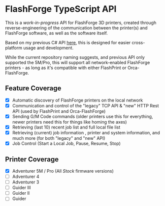 # FlashForge TypeScript API
This is a *work-in-progress* API for FlashForge 3D printers, created through reverse-engineering of the communication between the printer(s) and FlashForge software, as well as the software itself.
<br>

Based on my previous C# API [here](https://github.com/GhostTypes/ff-5mp-api), this is designed for easier cross-platform usage and development.
<br>

While the current repository naming suggests, and previous API only supported the 5M/Pro, this will support all network-enabled FlashForge printers - as long as it's compatible with either FlashPrint or Orca-FlashForge.
<br>

## Feature Coverage
- [x] Automatic discovery of FlashForge printers on the local network
- [x] Communication and control of the "legacy" TCP API & "new" HTTP Rest API (used by FlashPrint and Orca-FlashForge)
- [x] Sending G/M Code commands (older printers use this for everything, newer printers need this for things like homing the axes)
- [x] Retrieving (last 10) recent job list and full local file list
- [x] Retrieving (current) job information , printer and system information, and much more (for both "legacy" and "new" API) 
- [x] Job Control (Start a Local Job, Pause, Resume, Stop)

## Printer Coverage
- [x] Adventurer 5M / Pro (All *Stock* firmware versions)
- [ ] Adventurer 4
- [ ] Adventurer 3
- [ ] Guider III
- [ ] Guider II
- [ ] Guider
